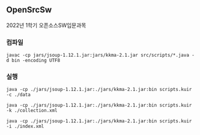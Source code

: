 ## OpenSrcSw

2022년 1학기 오픈소스SW입문과목

### 컴파일

```
javac -cp jars/jsoup-1.12.1.jar:jars/kkma-2.1.jar src/scripts/*.java -d bin -encoding UTF8
```

### 실행

```
java -cp ./jars/jsoup-1.12.1.jar:./jars/kkma-2.1.jar:bin scripts.kuir -c ./data

java -cp ./jars/jsoup-1.12.1.jar:./jars/kkma-2.1.jar:bin scripts.kuir -k ./collection.xml

java -cp ./jars/jsoup-1.12.1.jar:./jars/kkma-2.1.jar:bin scripts.kuir -i ./index.xml
```